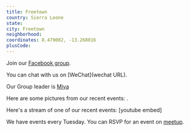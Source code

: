 ```yaml
---
title: Freetown
country: Sierra Leone
state: 
city: Freetown
neighborhood: 
coordinates: 8.479002, -13.268016
plusCode:
---
```

Join our [Facebook group](https://www.facebook.com/groups/free.code.camp.salone).

You can chat with us on [WeChat](wechat URL).

Our Group leader is [Miya](freecodecamp.org/miya)

Here are some pictures from our recent events:
![]().

Here's a stream of one of our recent events:
[youtube embed]

We have events every Tuesday. You can RSVP for an event on [meetup](meetupurl).
